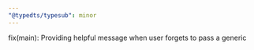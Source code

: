```yaml
---
"@typedts/typesub": minor
---
```


fix(main): Providing helpful message when user forgets to pass a generic
